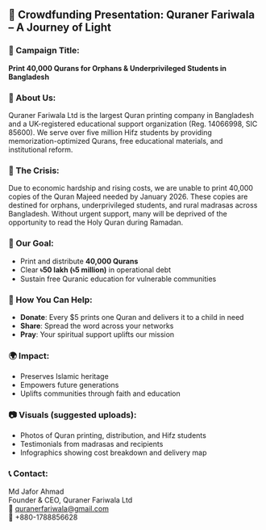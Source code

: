 ﻿
## 🌟 Crowdfunding Presentation: Quraner Fariwala – A Journey of Light

### 📌 Campaign Title:
**Print 40,000 Qurans for Orphans & Underprivileged Students in Bangladesh**

### 🕌 About Us:
Quraner Fariwala Ltd is the largest Quran printing company in Bangladesh and a UK-registered educational support organization (Reg. 14066998, SIC 85600). We serve over five million Hifz students by providing memorization-optimized Qurans, free educational materials, and institutional reform.

### 📖 The Crisis:
Due to economic hardship and rising costs, we are unable to print 40,000 copies of the Quran Majeed needed by January 2026. These copies are destined for orphans, underprivileged students, and rural madrasas across Bangladesh. Without urgent support, many will be deprived of the opportunity to read the Holy Quran during Ramadan.

### 🎯 Our Goal:
- Print and distribute **40,000 Qurans**
- Clear **৳50 lakh (৳5 million)** in operational debt
- Sustain free Quranic education for vulnerable communities

### 💸 How You Can Help:
- **Donate**: Every $5 prints one Quran and delivers it to a child in need  
- **Share**: Spread the word across your networks  
- **Pray**: Your spiritual support uplifts our mission

### 🌍 Impact:
- Preserves Islamic heritage  
- Empowers future generations  
- Uplifts communities through faith and education

### 📷 Visuals (suggested uploads):
- Photos of Quran printing, distribution, and Hifz students  
- Testimonials from madrasas and recipients  
- Infographics showing cost breakdown and delivery map

### 📞 Contact:
Md Jafor Ahmad  
Founder & CEO, Quraner Fariwala Ltd  
📧 quranerfariwala@gmail.com  
📱 +880-1788856628

